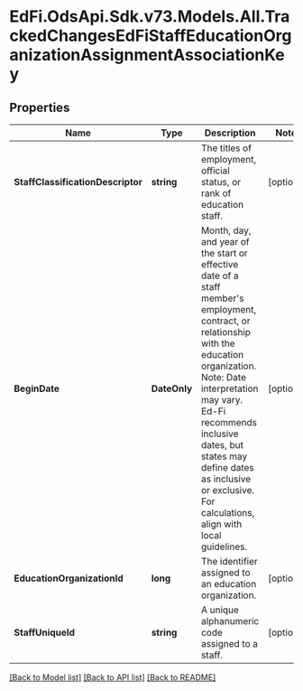 # EdFi.OdsApi.Sdk.v73.Models.All.TrackedChangesEdFiStaffEducationOrganizationAssignmentAssociationKey

## Properties

Name | Type | Description | Notes
------------ | ------------- | ------------- | -------------
**StaffClassificationDescriptor** | **string** | The titles of employment, official status, or rank of education staff. | [optional] 
**BeginDate** | **DateOnly** | Month, day, and year of the start or effective date of a staff member&#39;s employment, contract, or relationship with the education organization.  Note: Date interpretation may vary. Ed-Fi recommends inclusive dates, but states may define dates as inclusive or exclusive. For calculations, align with local guidelines. | [optional] 
**EducationOrganizationId** | **long** | The identifier assigned to an education organization. | [optional] 
**StaffUniqueId** | **string** | A unique alphanumeric code assigned to a staff. | [optional] 

[[Back to Model list]](../../README.md#documentation-for-models) [[Back to API list]](../../README.md#documentation-for-api-endpoints) [[Back to README]](../../README.md)

